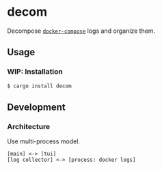 # decom

Decompose [`docker-compose`](https://docs.docker.com/compose/reference/) logs and organize them.

## Usage

### WIP: Installation

```bash
$ cargo install decom
```

## Development

### Architecture

Use multi-process model.

```
[main] <-> [tui]
[log collector] <-> [process: docker logs]
```
